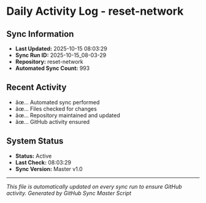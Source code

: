 ﻿# Daily Activity Log - reset-network

## Sync Information
- **Last Updated:** 2025-10-15 08:03:29
- **Sync Run ID:** 2025-10-15_08-03-29
- **Repository:** reset-network
- **Automated Sync Count:** 993

## Recent Activity
- âœ… Automated sync performed
- âœ… Files checked for changes
- âœ… Repository maintained and updated
- âœ… GitHub activity ensured

## System Status
- **Status:** Active
- **Last Check:** 08:03:29
- **Sync Version:** Master v1.0

---
*This file is automatically updated on every sync run to ensure GitHub activity.*
*Generated by GitHub Sync Master Script*
